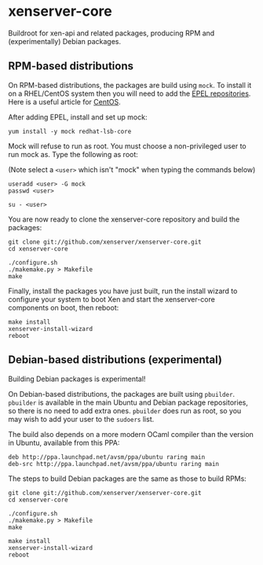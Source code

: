 xenserver-core
==============

Buildroot for xen-api and related packages, producing RPM and (experimentally) Debian packages.

RPM-based distributions
-----------------------

On RPM-based distributions, the packages are build using `mock`.
To install it on a RHEL/CentOS system then you will need to add the
[EPEL repositories](http://fedoraproject.org/wiki/EPEL). 
Here is a useful article for [CentOS](http://www.rackspace.com/knowledge_center/article/installing-rhel-epel-repo-on-centos-5x-or-6x).


After adding EPEL, install and set up mock:

```
yum install -y mock redhat-lsb-core
```

Mock will refuse to run as root. You must choose a non-privileged user to
run mock as. Type the following as root:

(Note select a `<user>` which isn't "mock" when typing the commands below)

```
useradd <user> -G mock
passwd <user>

su - <user>
```

You are now ready to clone the xenserver-core repository and build the packages:

```
git clone git://github.com/xenserver/xenserver-core.git
cd xenserver-core

./configure.sh
./makemake.py > Makefile
make
```

Finally, install the packages you have just built, run the install wizard to configure your system to boot Xen and start the xenserver-core components on boot, then reboot:
```
make install
xenserver-install-wizard
reboot
```


Debian-based distributions (experimental)
-----------------------------------------

Building Debian packages is experimental!

On Debian-based distributions, the packages are built using `pbuilder`.
`pbuilder` is available in the main Ubuntu and Debian package repositories, so there is no need to add extra ones.
`pbuilder` does run as root, so you may wish to add your user to the `sudoers` list.

The build also depends on a more modern OCaml compiler than the version in Ubuntu, available from this PPA:
```
deb http://ppa.launchpad.net/avsm/ppa/ubuntu raring main 
deb-src http://ppa.launchpad.net/avsm/ppa/ubuntu raring main 
```

The steps to build Debian packages are the same as those to build RPMs:

```
git clone git://github.com/xenserver/xenserver-core.git
cd xenserver-core

./configure.sh
./makemake.py > Makefile
make

make install
xenserver-install-wizard
reboot
```
